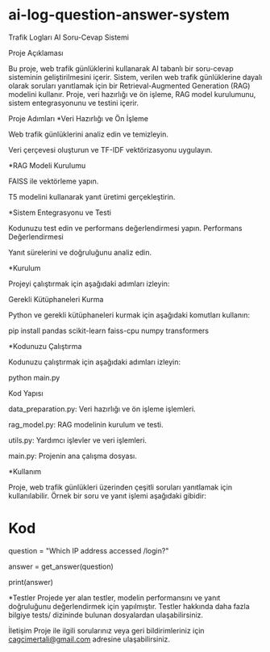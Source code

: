 # ai-log-question-answer-system


Trafik Logları AI Soru-Cevap Sistemi

Proje Açıklaması

Bu proje, web trafik günlüklerini kullanarak AI tabanlı bir soru-cevap sisteminin geliştirilmesini içerir. Sistem, verilen web trafik günlüklerine dayalı olarak soruları yanıtlamak için bir Retrieval-Augmented Generation (RAG) modelini kullanır. Proje, veri hazırlığı ve ön işleme, RAG model kurulumunu, sistem entegrasyonunu ve testini içerir.

Proje Adımları
*Veri Hazırlığı ve Ön İşleme

Web trafik günlüklerini analiz edin ve temizleyin.

Veri çerçevesi oluşturun ve TF-IDF vektörizasyonu uygulayın.


*RAG Modeli Kurulumu

FAISS ile vektörleme yapın.

T5 modelini kullanarak yanıt üretimi gerçekleştirin.


*Sistem Entegrasyonu ve Testi

Kodunuzu test edin ve performans değerlendirmesi yapın.
Performans Değerlendirmesi

Yanıt sürelerini ve doğruluğunu analiz edin.


*Kurulum

Projeyi çalıştırmak için aşağıdaki adımları izleyin:

Gerekli Kütüphaneleri Kurma

Python ve gerekli kütüphaneleri kurmak için aşağıdaki komutları kullanın:

pip install pandas scikit-learn faiss-cpu numpy transformers

*Kodunuzu Çalıştırma

Kodunuzu çalıştırmak için aşağıdaki adımları izleyin:

python main.py

Kod Yapısı

data_preparation.py: Veri hazırlığı ve ön işleme işlemleri.

rag_model.py: RAG modelinin kurulum ve testi.

utils.py: Yardımcı işlevler ve veri işlemleri.

main.py: Projenin ana çalışma dosyası.

*Kullanım

Proje, web trafik günlükleri üzerinden çeşitli soruları yanıtlamak için kullanılabilir. Örnek bir soru ve yanıt işlemi aşağıdaki gibidir:


# Kod

question = "Which IP address accessed /login?"

answer = get_answer(question)

print(answer)

*Testler
 Projede yer alan testler, modelin performansını ve yanıt doğruluğunu değerlendirmek için yapılmıştır. Testler hakkında daha fazla bilgiye tests/ dizininde bulunan dosyalardan ulaşabilirsiniz.


İletişim
Proje ile ilgili sorularınız veya geri bildirimleriniz için cagcimertali@gmail.com adresine ulaşabilirsiniz.

